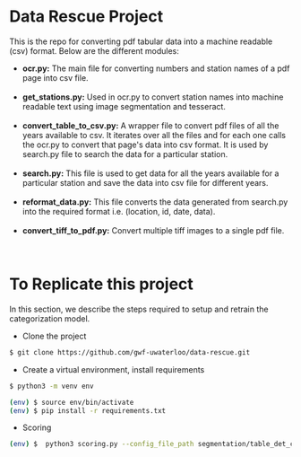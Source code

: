 <h1>Data Rescue Project</h1>

This is the repo for converting pdf tabular data into a machine readable (csv) format. Below are the different modules:

<ul>
<li><b>ocr.py:</b> The main file for converting numbers and station names of a pdf page into csv file.</li>
<br>
<li><b>get_stations.py:</b> Used in ocr.py to convert station names into machine readable text using image segmentation and tesseract.</li>
<br>
<li><b>convert_table_to_csv.py:</b> A wrapper file to convert pdf files of all the years available to csv. It iterates over all the files and for each one calls the ocr.py to convert that page's data into csv format. It is used by search.py file to search the data for a particular station.</li>
<br>
<li><b>search.py:</b> This file is used to get data for all the years available for a particular station and save the data into csv file for different years.</li>
<br>
<li><b>reformat_data.py:</b> This file converts the data generated from search.py into the required format i.e. (location, id, date, data).</li>
<br>
<li><b>convert_tiff_to_pdf.py:</b> Convert multiple tiff images to a single pdf file.
</ul>
<br>

# To Replicate this project

In this section, we describe the steps required to setup and retrain the categorization model.

- Clone the project

```bash
$ git clone https://github.com/gwf-uwaterloo/data-rescue.git
```

- Create a virtual environment, install requirements
```bash
$ python3 -m venv env

(env) $ source env/bin/activate
(env) $ pip install -r requirements.txt

```

- Scoring
```bash
(env) $  python3 scoring.py --config_file_path segmentation/table_det_config.py --checkpoint_file segmentation/table_detection.pth --input_image_directory xxx --output_directory xxx
```